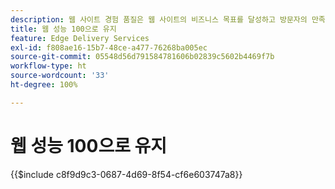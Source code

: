 ```yaml
---
description: 웹 사이트 경험 품질은 웹 사이트의 비즈니스 목표를 달성하고 방문자의 만족도를 높이는 데 매우 중요합니다.
title: 웹 성능 100으로 유지
feature: Edge Delivery Services
exl-id: f808ae16-15b7-48ce-a477-76268ba005ec
source-git-commit: 05548d56d791584781606b02839c5602b4469f7b
workflow-type: ht
source-wordcount: '33'
ht-degree: 100%

---
```


# 웹 성능 100으로 유지

{{$include c8f9d9c3-0687-4d69-8f54-cf6e603747a8}}
